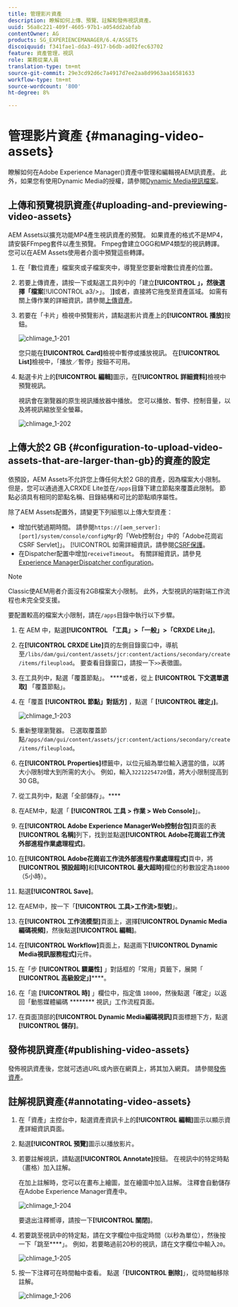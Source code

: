 ```yaml
---
title: 管理影片資產
description: 瞭解如何上傳、預覽、註解和發佈視訊資產。
uuid: 56a8c221-409f-4605-97b1-a054dd2abfab
contentOwner: AG
products: SG_EXPERIENCEMANAGER/6.4/ASSETS
discoiquuid: f341fae1-dda3-4917-b6db-ad02fec63702
feature: 資產管理，視訊
role: 業務從業人員
translation-type: tm+mt
source-git-commit: 29e3cd92d6c7a4917d7ee2aa8d9963aa16581633
workflow-type: tm+mt
source-wordcount: '800'
ht-degree: 8%

---
```



# 管理影片資產 {#managing-video-assets}

瞭解如何在Adobe Experience Manager()資產中管理和編輯視AEM訊資產。 此外，如果您有使用Dynamic Media的授權，請參閱[Dynamic Media視訊檔案](video.md)。

## 上傳和預覽視訊資產{#uploading-and-previewing-video-assets}

AEM Assets以擴充功能MP4產生視訊資產的預覽。 如果資產的格式不是MP4，請安裝FFmpeg套件以產生預覽。 Fmpeg會建立OGG和MP4類型的視訊轉譯。 您可以在AEM Assets使用者介面中預覽這些轉譯。

1. 在「數位資產」檔案夾或子檔案夾中，導覽至您要新增數位資產的位置。
1. 若要上傳資產，請按一下或點選工具列中的「建立&#x200B;**[!UICONTROL 」，然後選擇「檔案**[!UICONTROL  a3/>」。 ]**]**&#x200B;或者，直接將它拖曳至資產區域。 如需有關上傳作業的詳細資訊，請參閱[上傳資產](managing-assets-touch-ui.md#uploading-assets)。
1. 若要在「卡片」檢視中預覽影片，請點選影片資產上的&#x200B;**[!UICONTROL 播放]**&#x200B;按鈕。

   ![chlimage_1-201](assets/chlimage_1-201.png)

   您只能在&#x200B;**[!UICONTROL Card]**&#x200B;檢視中暫停或播放視訊。 在&#x200B;**[!UICONTROL List]**&#x200B;檢視中，「播放／暫停」按鈕不可用。

1. 點選卡片上的&#x200B;**[!UICONTROL 編輯]**&#x200B;圖示，在&#x200B;**[!UICONTROL 詳細資料]**&#x200B;檢視中預覽視訊。

   視訊會在瀏覽器的原生視訊播放器中播放。 您可以播放、暫停、控制音量，以及將視訊縮放至全螢幕。

   ![chlimage_1-202](assets/chlimage_1-202.png)

## 上傳大於2 GB {#configuration-to-upload-video-assets-that-are-larger-than-gb}的資產的設定

依預設，AEM Assets不允許您上傳任何大於2 GB的資產，因為檔案大小限制。 但是，您可以通過進入CRXDE Lite並在`/apps`目錄下建立節點來覆蓋此限制。 節點必須具有相同的節點名稱、目錄結構和可比的節點順序屬性。

除了AEM Assets配置外，請變更下列組態以上傳大型資產：

* 增加代號過期時間。 請參閱`https://[aem_server]:[port]/system/console/configMgr`的「Web控制台」中的「Adobe花崗岩CSRF Servlet]」。 [!UICONTROL 如需詳細資訊，請參閱[CSRF保護](/help/sites-developing/csrf-protection.md)。
* 在Dispatcher配置中增加`receiveTimeout`。 有關詳細資訊，請參見[Experience ManagerDispatcher configuration](https://docs.adobe.com/content/help/en/experience-manager-dispatcher/using/configuring/dispatcher-configuration.html#renders-options)。

>[!NOTE]
>
>Classic使AEM用者介面沒有2GB檔案大小限制。 此外，大型視訊的端對端工作流程也未完全受支援。

要配置較高的檔案大小限制，請在`/apps`目錄中執行以下步驟。

1. 在 AEM 中，點選&#x200B;**[!UICONTROL 「工具」>「一般」>「CRXDE Lite」]**。
1. 在&#x200B;**[!UICONTROL CRXDE Lite]**&#x200B;頁的左側目錄窗口中，導航至`/libs/dam/gui/content/assets/jcr:content/actions/secondary/create/items/fileupload`。 要查看目錄窗口，請按一下`>>`表徵圖。
1. 在工具列中，點選「覆蓋節點」。 ****&#x200B;或者，從上 **[!UICONTROL 下文選單選取]** 「覆蓋節點」。
1. 在「覆蓋 **[!UICONTROL 節點」對話方]** ，點選「 **[!UICONTROL 確定」]**。

   ![chlimage_1-203](assets/chlimage_1-203.png)

1. 重新整理瀏覽器。 已選取覆蓋節點`/apps/dam/gui/content/assets/jcr:content/actions/secondary/create/items/fileupload`。
1. 在&#x200B;**[!UICONTROL Properties]**&#x200B;標籤中，以位元組為單位輸入適當的值，以將大小限制增大到所需的大小。 例如，輸入`32212254720`值，將大小限制提高到30 GB。

1. 從工具列中，點選「全部儲存」。****
1. 在AEM中，點選「 **[!UICONTROL 工具 > 作業 > Web Console]**」。
1. 在&#x200B;**[!UICONTROL Adobe Experience ManagerWeb控制台包]**&#x200B;頁面的表&#x200B;**[!UICONTROL 名稱]**&#x200B;列下，找到並點選&#x200B;**[!UICONTROL Adobe花崗岩工作流外部進程作業處理程式]**。
1. 在&#x200B;**[!UICONTROL Adobe花崗岩工作流外部進程作業處理程式]**&#x200B;頁中，將&#x200B;**[!UICONTROL 預設超時]**&#x200B;和&#x200B;**[!UICONTROL 最大超時]**&#x200B;欄位的秒數設定為`18000`（5小時）。
1. 點選&#x200B;**[!UICONTROL Save]**。
1. 在AEM中，按一下「**[!UICONTROL 工具>工作流>型號]**」。
1. 在&#x200B;**[!UICONTROL 工作流模型]**&#x200B;頁面上，選擇&#x200B;**[!UICONTROL Dynamic Media編碼視頻]**，然後點選&#x200B;**[!UICONTROL 編輯]**。
1. 在&#x200B;**[!UICONTROL Workflow]**&#x200B;頁面上，點選兩下&#x200B;**[!UICONTROL Dynamic Media視訊服務程式]**&#x200B;元件。
1. 在「步 **[!UICONTROL 驟屬性]** 」對話框的「常用」頁籤下，展開「 **[!UICONTROL 高級設定」]******。
1. 在「逾 **[!UICONTROL 時]** 」欄位中，指定值 `18000`，然後點選「確定」以返回「動態媒體編碼 ******** 視訊」工作流程頁面。
1. 在頁面頂部的&#x200B;**[!UICONTROL Dynamic Media編碼視訊]**&#x200B;頁面標題下方，點選&#x200B;**[!UICONTROL 儲存]**。

## 發佈視訊資產{#publishing-video-assets}

發佈視訊資產後，您就可透過URL或內嵌在網頁上，將其加入網頁。 請參閱[發佈資產](publishing-dynamicmedia-assets.md)。

## 註解視訊資產{#annotating-video-assets}

1. 在「資產」主控台中，點選資產資訊卡上的&#x200B;**[!UICONTROL 編輯]**&#x200B;圖示以顯示資產詳細資訊頁面。
1. 點選&#x200B;**[!UICONTROL 預覽]**&#x200B;圖示以播放影片。
1. 若要註解視訊，請點選&#x200B;**[!UICONTROL Annotate]**&#x200B;按鈕。 在視訊中的特定時點（畫格）加入註解。

   在加上註解時，您可以在畫布上繪圖，並在繪圖中加入註解。 注釋會自動儲存在Adobe Experience Manager資產中。

   ![chlimage_1-204](assets/chlimage_1-204.png)

   要退出注釋嚮導，請按一下&#x200B;**[!UICONTROL 關閉]**。

1. 若要跳至視訊中的特定點，請在文字欄位中指定時間（以秒為單位），然後按一下「跳至&#x200B;****」。 例如，若要略過前20秒的視訊，請在文字欄位中輸入`20`。

   ![chlimage_1-205](assets/chlimage_1-205.png)

1. 按一下注釋可在時間軸中查看。 點選「**[!UICONTROL 刪除]**」，從時間軸移除註解。

   ![chlimage_1-206](assets/chlimage_1-206.png)
